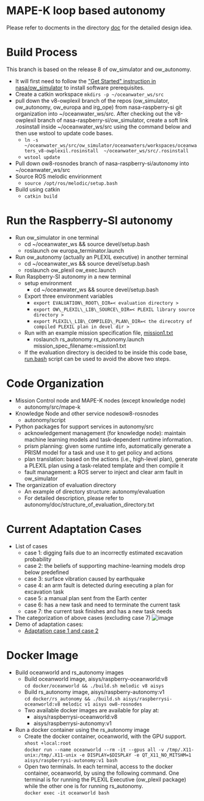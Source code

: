 # MAPE-K loop based autonomy
Please refer to docments in the directory [doc](https://github.com/nasa-raspberry-si/autonomy/tree/ow8-rosnodes/doc) for the detailed design idea.

# Build Process 
This branch is based on the release 8 of ow_simulator and ow_autonomy.
  - It will first need to follow the ["Get Started" instruction in nasa/ow_simulator](https://github.com/nasa/ow_simulator#getting-started) to install software prerequisites.
  - Create a catkin workspace
  `mkdirs -p ~/oceanwater_ws/src`
  - pull down the v8-owplexil branch of the repos (ow_simulator, ow_autonomy, ow_europa and irg_ope) from nasa-raspberry-si git organization into ~/oceanwater_ws/src. After checking out the v8-owplexil branch of nasa-raspberry-si/ow_simulator, create a soft link .rosinstall inside ~/oceanwater_ws/src using the command below and then use wstool to update code bases.
    * `ln -s ~/oceanwater_ws/src/ow_simulator/oceanwaters/workspaces/oceanwaters_v8-owplexil.rosinstall  ~/oceanwater_ws/src/.rosinstall`
    * `wstool update`
  - Pull down ow8-rosnodes branch of nasa-raspberry-si/autonomy into ~/oceanwater_ws/src
  - Source ROS melodic envirionment
    * `source /opt/ros/melodic/setup.bash`
  - Build using catkin
    * `catkin build`

# Run the Raspberry-SI autonomy
  - Run ow_simulator in one terminal
     * cd ~/oceanwater_ws && source devel/setup.bash
     * roslaunch ow europa_terminator.launch 
  - Run ow_autonomy (actually an PLEXIL executive) in another terminal
     * cd ~/oceanwater_ws && source devel/setup.bash
     * roslaunch ow_plexil ow_exec.launch 
  - Run Raspberry-SI autonomy in a new terminal
     * setup environment
        - cd ~/oceanwater_ws && source devel/setup.bash
     * Export three environment variables
        - `export EVALUATION\_ROOT\_DIR=< evaluation directory >`
        - `export OW\_PLEXIL\_LIB\_SOURCE\_DIR=< PLEXIL library source directory >`
        - `export PLEXIL\_LIB\_COMPILED\_PLAN\_DIR=< the direcotry of compiled PLEXIL plan in devel dir >`
     * Run with an example mission specification file, [mission1.txt](https://github.com/nasa-raspberry-si/autonomy/blob/ow8-rosnodes/evaluation/mission1.txt)
        - roslaunch rs\_autonomy rs\_autonomy.launch mission\_spec\_filename:=mission1.txt
     * If the evaluation directory is decided to be inside this code base, [run.bash](https://github.com/nasa-raspberry-si/autonomy/blob/ow8-rosnodes/run.bash) script can be used to avoid the above two steps.

# Code Organization
   - Mission Control node and MAPE-K nodes (except knowledge node)
      * autonomy/src/mape-k
   - Knowledge Node and other service nodesow8-rosnodes
      * autonomy/script
   - Python packages for support services in autonomy/src
      * acknowledgement management (for knowledge node): maintain machine learning models and task-dependent runtime information.
      * prism planning: given some runtime info, automatically generate a PRISM model for a task and use it to get policy and actions
      * plan translation: based on the actions (i.e., high-level plan), generate a PLEXIL plan using a task-related template and then compile it
      * fault management: a ROS server to inject and clear arm fault in ow_simulator
   - The organization of evaluation directory
      * An example of directory structure: autonomy/evaluation
      * For detailed description, please refer to autonomy/doc/structure_of_evaluation_directory.txt

# Current Adaptation Cases
   - List of cases
      * case 1: digging fails due to an incorrectly estimated excavation probability
      * case 2: the beliefs of supporting machine-learning models drop below predefined
      * case 3: surface vibration caused by earthquake
      * case 4: an arm fault is detected during executing a plan for excavation task
      * case 5: a manual plan sent from the Earth center
      * case 6: has a new task and need to terminate the current task
      * case 7: the current task finishes and has a new task needs
   - The categorization of above cases (excluding case 7)
   ![image](https://user-images.githubusercontent.com/5262552/169354723-1b032497-6ebd-4576-8073-7cd352b3b8dc.png)
   - Demo of adaptation cases:
      * [Adaptation case 1 and case 2](https://github.com/nasa-raspberry-si/autonomy/tree/ow8-rosnodes/demo#readme)

# Docker Image
  - Build oceanworld and rs_autonomy images
    * Build oceanworld image, aisys/raspberry-oceanworld:v8</br>
    `cd docker/oceanworld && ./build.sh melodic v8 aisys`
    * Build rs_autonomy image, aisys/raspberry-autonomy:v1</br>
    `cd docker/rs_autonomy && ./build.sh aisys/raspberrysi-oceanworld:v8 melodic v1 aisys ow8-rosnodes`
    * Two available docker images are available for play at:
       - aisys/raspberrysi-oceanworld:v8
       - aisys/raspberrysi-autonomy:v1
  - Run a docker container using the rs_autonomy image
    * Create the docker container, oceanworld, with the GPU support.</br>
    `xhost +local:root`</br>
     `docker run --name oceanworld --rm -it --gpus all -v /tmp/.X11-unix:/tmp/.X11-unix -e DISPLAY=$DISPLAY -e QT_X11_NO_MITSHM=1 aisys/raspberrysi-autonomy:v1 bash`
    * Open two terminals. In each terminal, access to the docker container, oceanworld, by using the following command. One terminal is for running the PLEXIL Executive (ow_plexil package) while the other one is for running rs_autonomy.</br>
    `docker exec -it oceanworld bash`
